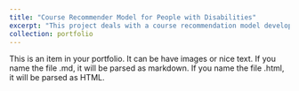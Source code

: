 ```yaml
---
title: "Course Recommender Model for People with Disabilities"
excerpt: "This project deals with a course recommendation model developed using reinforcement learning to improve the employability of people with disabilities.<br/><img src='/images/project1.jpg' width = 30em>"
collection: portfolio
---
```


This is an item in your portfolio. It can be have images or nice text. If you name the file .md, it will be parsed as markdown. If you name the file .html, it will be parsed as HTML. 
